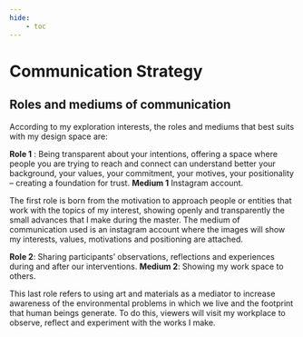 ```yaml
---
hide:
    - toc
---
```


# **Communication Strategy**
## Roles and mediums of communication
According to my exploration interests, the roles and mediums that best suits with my design space are:

**Role 1** : Being transparent about your intentions, offering a space where people you are trying to reach and connect can understand better your background, your values, your commitment, your motives, your positionality – creating a foundation for trust.
**Medium 1**  Instagram account.

The first role is born from the motivation to approach people or entities that work with the topics of my interest, showing openly and transparently the small advances that I make during the master. The medium of communication used is an instagram account where the images will show my interests, values, motivations and positioning are attached.


**Role 2**: Sharing participants’ observations, reflections and experiences during and after our interventions. 
**Medium 2**: Showing my work space to others.

This last role refers to using art and materials as a mediator to increase awareness of the environmental problems in which we live and the footprint that human beings generate. To do this, viewers will visit my workplace to observe, reflect and experiment with the works I make. 